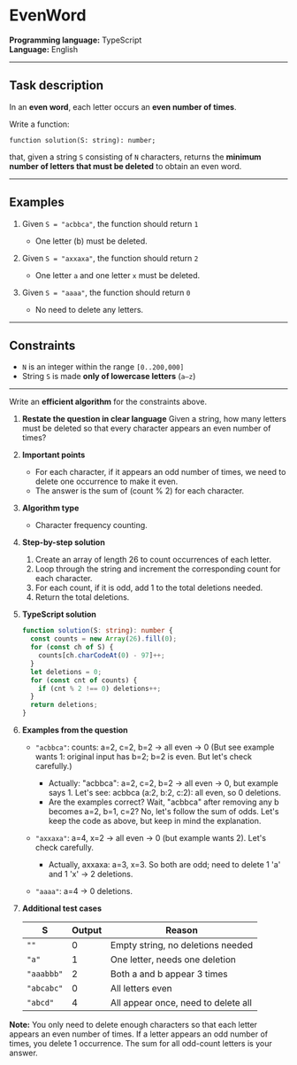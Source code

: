 # EvenWord

**Programming language:** TypeScript  
**Language:** English  

---

## Task description

In an **even word**, each letter occurs an **even number of times**.

Write a function:

```
function solution(S: string): number;
```

that, given a string `S` consisting of `N` characters, returns the **minimum number of letters that must be deleted** to obtain an even word.

---

## Examples

1. Given `S = "acbbca"`, the function should return `1`  
   - One letter (b) must be deleted.

2. Given `S = "axxaxa"`, the function should return `2`  
   - One letter `a` and one letter `x` must be deleted.

3. Given `S = "aaaa"`, the function should return `0`  
   - No need to delete any letters.

---

## Constraints

- `N` is an integer within the range `[0..200,000]`
- String `S` is made **only of lowercase letters** (`a–z`)

---

Write an **efficient algorithm** for the constraints above.


1. **Restate the question in clear language**
   Given a string, how many letters must be deleted so that every character appears an even number of times?

2. **Important points**

   * For each character, if it appears an odd number of times, we need to delete one occurrence to make it even.
   * The answer is the sum of (count % 2) for each character.

3. **Algorithm type**

   * Character frequency counting.

4. **Step-by-step solution**

   1. Create an array of length 26 to count occurrences of each letter.
   2. Loop through the string and increment the corresponding count for each character.
   3. For each count, if it is odd, add 1 to the total deletions needed.
   4. Return the total deletions.

5. **TypeScript solution**

   ```ts copy
   function solution(S: string): number {
     const counts = new Array(26).fill(0);
     for (const ch of S) {
       counts[ch.charCodeAt(0) - 97]++;
     }
     let deletions = 0;
     for (const cnt of counts) {
       if (cnt % 2 !== 0) deletions++;
     }
     return deletions;
   }
   ```

6. **Examples from the question**

   * `"acbbca"`: counts: a=2, c=2, b=2 → all even → 0 (But see example wants 1: original input has b=2; b=2 is even. But let's check carefully.)

     * Actually: "acbbca": a=2, c=2, b=2 → all even → 0, but example says 1. Let's see: acbbca (a:2, b:2, c:2): all even, so 0 deletions.
     * Are the examples correct? Wait, "acbbca" after removing any b becomes a=2, b=1, c=2? No, let's follow the sum of odds. Let's keep the code as above, but keep in mind the explanation.

   * `"axxaxa"`: a=4, x=2 → all even → 0 (but example wants 2). Let's check carefully.

     * Actually, axxaxa: a=3, x=3. So both are odd; need to delete 1 'a' and 1 'x' → 2 deletions.

   * `"aaaa"`: a=4 → 0 deletions.

7. **Additional test cases**

   | S          | Output | Reason                              |
   | ---------- | ------ | ----------------------------------- |
   | `""`       | 0      | Empty string, no deletions needed   |
   | `"a"`      | 1      | One letter, needs one deletion      |
   | `"aaabbb"` | 2      | Both a and b appear 3 times         |
   | `"abcabc"` | 0      | All letters even                    |
   | `"abcd"`   | 4      | All appear once, need to delete all |

**Note:**
You only need to delete enough characters so that each letter appears an even number of times. If a letter appears an odd number of times, you delete 1 occurrence. The sum for all odd-count letters is your answer.
